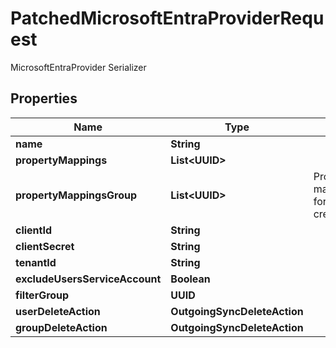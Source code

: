 

# PatchedMicrosoftEntraProviderRequest

MicrosoftEntraProvider Serializer

## Properties

| Name | Type | Description | Notes |
|------------ | ------------- | ------------- | -------------|
|**name** | **String** |  |  [optional] |
|**propertyMappings** | **List&lt;UUID&gt;** |  |  [optional] |
|**propertyMappingsGroup** | **List&lt;UUID&gt;** | Property mappings used for group creation/updating. |  [optional] |
|**clientId** | **String** |  |  [optional] |
|**clientSecret** | **String** |  |  [optional] |
|**tenantId** | **String** |  |  [optional] |
|**excludeUsersServiceAccount** | **Boolean** |  |  [optional] |
|**filterGroup** | **UUID** |  |  [optional] |
|**userDeleteAction** | **OutgoingSyncDeleteAction** |  |  [optional] |
|**groupDeleteAction** | **OutgoingSyncDeleteAction** |  |  [optional] |



